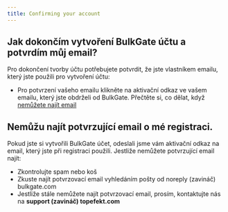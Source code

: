 ```yaml
---
title: Confirming your account
---
```


## Jak dokončím vytvoření BulkGate účtu a potvrdím můj email?
Pro dokončení tvorby účtu potřebujete potvrdit, že jste vlastníkem emailu, který jste použili pro vytvoření účtu:
-	Pro potvrzení vašeho emailu klikněte na aktivační odkaz ve vašem emailu, který jste obdrželi od BulkGate. Přečtěte si, co dělat, když [nemůžete najít email](#nemůžu-najít-potvrzující-email-o-mé-registraci)

## Nemůžu najít potvrzující email o mé registraci.
Pokud jste si vytvořili BulkGate účet, odeslali jsme vám aktivační odkaz na email, který jste při registraci použili. Jestliže nemůžete potvrzující email najít:
-	Zkontrolujte spam nebo koš
-	Zkuste najít potvrzovací email vyhledáním pošty od noreply (zavináč) bulkgate.com
-	Jestliže stále nemůžete najít potvrzovací email, prosím, kontaktujte nás na **support (zavináč) topefekt.com**
